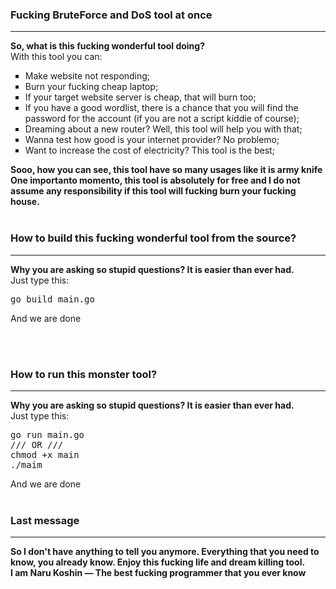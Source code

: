 <h3>Fucking BruteForce and DoS tool at once</h3>
<hr>
<b>So, what is this fucking wonderful tool doing?</b><br>
<span>With this tool you can:</span>
<ul type="square">
  <li>Make website not responding;</li>
  <li>Burn your fucking cheap laptop;</li>
  <li>If your target website server is cheap, that will burn too;</li>
  <li>If you have a good wordlist, there is a chance that you will find the password for the account (if you are not a script kiddie of course);</li>
  <li>Dreaming about a new router? Well, this tool will help you with that;</li>
  <li>Wanna test how good is your internet provider? No problemo;</li>
  <li>Want to increase the cost of electricity? This tool is the best;</li>
 </ul>
 <b>Sooo, how you can see, this tool have so many usages like it is army knife</b><br>
 <b>One importanto momento, this tool is absolutely for free and I do not assume any responsibility if this tool will fucking burn your fucking house.</b>
 <br><br>
 <h3>How to build this fucking wonderful tool from the source?</h3>
 <hr>
 <b>Why you are asking so stupid questions? It is easier than ever had.</b><br>
 <span>Just type this:</span>
 <pre>go build main.go</pre>
 <span>And we are done</span>
 
 <br><br>
 <h3>How to run this monster tool?</h3>
 <hr>
 <b>Why you are asking so stupid questions? It is easier than ever had.</b><br>
 <span>Just type this:</span>
 <pre>go run main.go<br>/// OR ///<br>chmod +x main<br>./maim</pre>
 <span>And we are done</span>
 <br><br>
 <h3>Last message</h3>
 <hr>
 <b>So I don't have anything to tell you anymore. Everything that you need to know, you already know. Enjoy this fucking life and dream killing tool.<br>I am Naru Koshin ― The best fucking programmer that you ever know</b>
